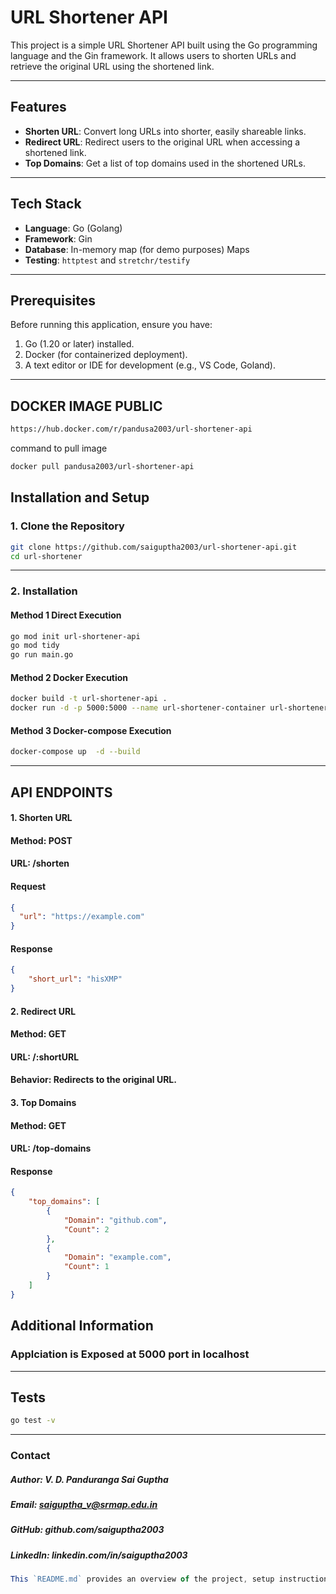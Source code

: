 # URL Shortener API

This project is a simple URL Shortener API built using the Go programming language and the Gin framework. It allows users to shorten URLs and retrieve the original URL using the shortened link.

---

## Features

- **Shorten URL**: Convert long URLs into shorter, easily shareable links.
- **Redirect URL**: Redirect users to the original URL when accessing a shortened link.
- **Top Domains**: Get a list of top domains used in the shortened URLs.

---

## Tech Stack

- **Language**: Go (Golang)
- **Framework**: Gin
- **Database**: In-memory map (for demo purposes) Maps
- **Testing**: `httptest` and `stretchr/testify`

---

## Prerequisites

Before running this application, ensure you have:

1. Go (1.20 or later) installed.
2. Docker (for containerized deployment).
3. A text editor or IDE for development (e.g., VS Code, Goland).

---

## DOCKER IMAGE PUBLIC
```bash
https://hub.docker.com/r/pandusa2003/url-shortener-api
```
command to pull image
```bash
docker pull pandusa2003/url-shortener-api
```
## Installation and Setup

### **1. Clone the Repository**
```bash
git clone https://github.com/saiguptha2003/url-shortener-api.git
cd url-shortener
```
---
### 2. Installation

#### Method 1 Direct Execution 

```bash 
go mod init url-shortener-api
go mod tidy
go run main.go
```

#### Method 2 Docker Execution

```bash
docker build -t url-shortener-api .
docker run -d -p 5000:5000 --name url-shortener-container url-shortener-api 
```

#### Method 3 Docker-compose Execution
```bash
docker-compose up  -d --build 
```
---

## API ENDPOINTS

#### 1. Shorten URL
#### Method: POST
#### URL: /shorten

#### Request
```json
{
  "url": "https://example.com"
}
```

#### Response
```json
{
    "short_url": "hisXMP"
}
```

#### 2. Redirect URL
#### Method: GET
#### URL: /:shortURL
#### Behavior: Redirects to the original URL.



#### 3. Top Domains
#### Method: GET
#### URL: /top-domains

#### Response 

```json
{
    "top_domains": [
        {
            "Domain": "github.com",
            "Count": 2
        },
        {
            "Domain": "example.com",
            "Count": 1
        }
    ]
}

```

## Additional Information
### Applciation is Exposed at 5000 port in localhost
---
## Tests

```bash
go test -v
```
---
### Contact
##### Author: V. D. Panduranga Sai Guptha
##### Email: saiguptha_v@srmap.edu.in
##### GitHub: github.com/saiguptha2003
##### LinkedIn: linkedin.com/in/saiguptha2003



```javascript
This `README.md` provides an overview of the project, setup instructions, API details, and other essential information. You can customize it further as needed.
```
